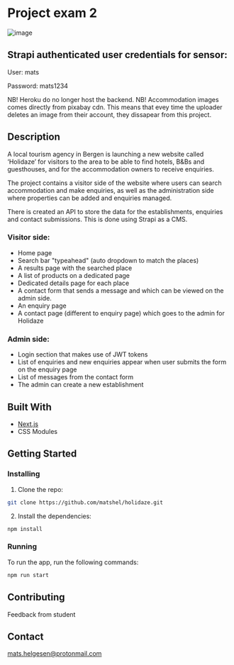 # Project exam 2

![image](https://github.com/matshel/holidaze/blob/main/public/images/holidaze.png)

## Strapi authenticated user credentials for sensor:

User: mats

Password: mats1234

NB! Heroku do no longer host the backend.
NB! Accommodation images comes directly from pixabay cdn. This means that evey time the uploader deletes an image from their account, they dissapear from this project.

## Description

A local tourism agency in Bergen is launching a new website called ‘Holidaze’ for visitors to the area to be able to find hotels, B&Bs and guesthouses, and for the accommodation owners to receive enquiries.

The project contains a visitor side of the website where users can search accommodation and make enquiries, as well as the administration side where properties can be added and enquiries managed.

There is created an API to store the data for the establishments, enquiries and contact submissions. This is done using Strapi as a CMS.

### Visitor side:

- Home page
- Search bar "typeahead" (auto dropdown to match the places)
- A results page with the searched place
- A list of products on a dedicated page
- Dedicated details page for each place
- A contact form that sends a message and which can be viewed on the admin side.
- An enquiry page
- A contact page (different to enquiry page) which goes to the admin for Holidaze

### Admin side:

- Login section that makes use of JWT tokens
- List of enquiries and new enquiries appear when user submits the form on the enquiry page
- List of messages from the contact form
- The admin can create a new establishment

## Built With

- [Next.js](https://nextjs.org/)
- CSS Modules

## Getting Started

### Installing

1. Clone the repo:

```bash
git clone https://github.com/matshel/holidaze.git
```

2. Install the dependencies:

```
npm install
```

### Running

To run the app, run the following commands:

```bash
npm run start
```

## Contributing

Feedback from student

## Contact

mats.helgesen@protonmail.com
